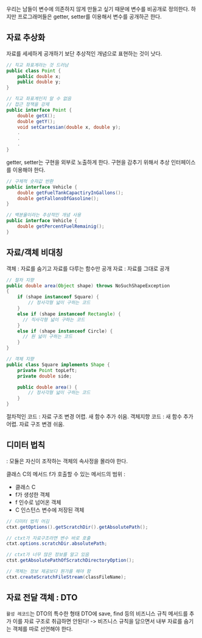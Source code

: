 우리는 남들이 변수에 의존하지 않게 만들고 싶기 때문에 변수를 비공개로 정의한다. 하지만 프로그래머들은 getter, setter를 이용해서 변수를 공개하곤 한다.

## 자료 추상화
자료를 세세하게 공개하기 보단 추상적인 개념으로 표현하는 것이 낫다.

```java
// 직교 좌표계라는 것 드러남
public class Point {
    public double x;
    public double y;
}

// 직교 좌표계인지 알 수 없음
// 접근 정책을 강제
public interface Point {
    double getX();
    double getY();
    void setCartesian(double x, double y);
    .
    .
    .
}
```

getter, setter는 구현을 외부로 노출하게 한다. 구현을 감추기 위해서 추상 인터페이스를 이용해야 한다.

```java
// 구체적 숫자값 반환
public interface Vehicle {
    double getFuelTankCapactiryInGallons();
    double getFallonsOfGasoline();
}

// 백분율이라는 추상적인 개념 사용
public interface Vehicle {
    double getPercentFuelRemainig();
}
```

## 자료/객체 비대칭

객체 : 자료를 숨기고 자료를 다루는 함수만 공개
자료 : 자료를 그대로 공개

```java
// 절차 지향
public double area(Object shape) throws NoSuchShapeException
{
	if (shape instanceof Square) {
    	// 정사각형 넓이 구하는 코드
    }
    else if (shape instanceof Rectangle) {
      // 직사각형 넓이 구하는 코드
    }
    else if (shape instanceof Circle) {
      // 원 넓이 구하는 코드
    }
}

// 객체 지향
public class Square implements Shape {
	private Point topLeft;
    private double side;

    public double area() {
    	// 정사각형 넓이 구하는 코드
    }
}

```

절차적인 코드 : 자료 구조 변경 어렵. 새 함수 추가 쉬움.
객체지향 코드 : 새 함수 추가 어렵. 자료 구조 변경 쉬움.

## 디미터 법칙
: 모듈은 자신이 조작하는 객체의 속사정을 몰라야 한다.

클래스 C의 메서드 f가 호출할 수 있는 메서드의 범위 :
- 클래스 C
- f가 생성한 객체
- f 인수로 넘어온 객체
- C 인스턴스 변수에 저장된 객체

```java
// 디미터 법칙 어김
ctxt.getOptions().getScratchDir().getAbsolutePath();

// ctxt가 자료구조라면 변수 바로 호출
ctxt.options.scratchDir.absolutePath;

// ctxt가 너무 많은 정보를 알고 있음
ctst.getAbsolutePathOfScratchDirectoryOption();

// 객체는 정보 제공보다 뭔가를 해야 함
ctxt.createScratchFileStream(classFileName);
```

## 자료 전달 객체 : DTO
```활성 레코드```는 DTO의 특수한 형태
DTO에 save, find 등의 비즈니스 규칙 메서드를 추가
이를 자료 구조로 취급하면 안된다!
-> 비즈니스 규칙을 담으면서 내부 자료를 숨기는 객체를 따로 선언해야 한다.
